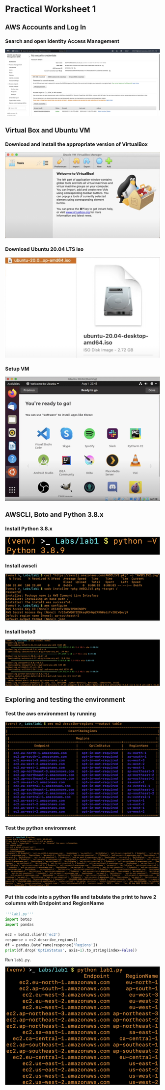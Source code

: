 # Practical Worksheet 1

## AWS Accounts and Log In

### Search and open Identity Access Management

![IAM](images/iam.png)

## Virtual Box and Ubuntu VM

### Download and install the appropriate version of VirtualBox

![virtualbox](images/virtualbox.png)

### Download Ubuntu 20.04 LTS iso

![iso](images/iso.png)

### Setup VM

![ubuntu](images/ubuntu.png)

## AWSCLI, Boto and Python 3.8.x

### Install Python 3.8.x

![python version](images/python.png)

### Install awscli

![awscli](images/awscli.png)

### Install boto3

![boto3](images/boto3.png)

## Exploring and testing the environment

### Test the aws environment by running

![table](images/table.png)

### Test the python environment

![un-tabulated response](images/untabulated.png)

### Put this code into a python file and tabulate the print to have 2 columns with Endpoint and RegionName

```python
'''lab1.py'''
import boto3
import pandas

ec2 = boto3.client('ec2')
response = ec2.describe_regions()
df = pandas.DataFrame(response['Regions'])
print(df.drop('OptInStatus', axis=1).to_string(index=False))
```

Run `lab1.py`.

![tabulated response](images/tabulated.png)
